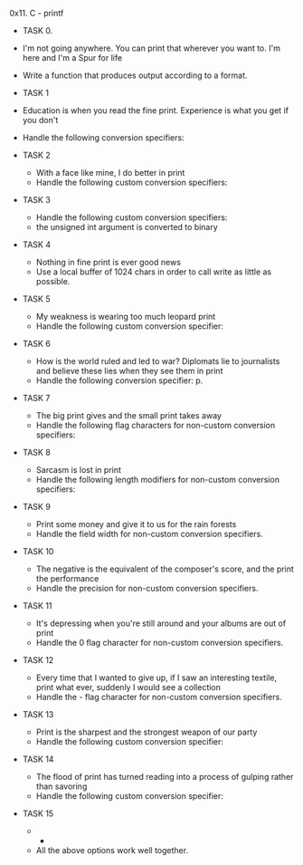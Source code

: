 0x11. C - printf

 - TASK 0.
  - I'm not going anywhere. You can print that wherever you want to. I'm here and I'm a Spur for life
  - Write a function that produces output according to a format.

 - TASK 1
  - Education is when you read the fine print. Experience is what you get if you don't
  - Handle the following conversion specifiers:

 - TASK 2
   - With a face like mine, I do better in print
   - Handle the following custom conversion specifiers:

 - TASK 3
   - Handle the following custom conversion specifiers:
   - the unsigned int argument is converted to binary

 - TASK 4
   - Nothing in fine print is ever good news
   - Use a local buffer of 1024 chars in order to call write as little as possible.

 - TASK 5
   - My weakness is wearing too much leopard print
   - Handle the following custom conversion specifier:

 - TASK 6
   - How is the world ruled and led to war? Diplomats lie to journalists and believe these lies when they see them in print
   - Handle the following conversion specifier: p.

 - TASK 7
   - The big print gives and the small print takes away
   - Handle the following flag characters for non-custom conversion specifiers:

 - TASK 8
   - Sarcasm is lost in print
   - Handle the following length modifiers for non-custom conversion specifiers:

 - TASK 9
   - Print some money and give it to us for the rain forests
   - Handle the field width for non-custom conversion specifiers.

 - TASK 10
   - The negative is the equivalent of the composer's score, and the print the performance
   - Handle the precision for non-custom conversion specifiers.

 - TASK 11
   - It's depressing when you're still around and your albums are out of print
   - Handle the 0 flag character for non-custom conversion specifiers.

 - TASK 12
   - Every time that I wanted to give up, if I saw an interesting textile, print what ever, suddenly I would see a collection
   - Handle the - flag character for non-custom conversion specifiers.

 - TASK 13
   - Print is the sharpest and the strongest weapon of our party
   - Handle the following custom conversion specifier:

 - TASK 14
   - The flood of print has turned reading into a process of gulping rather than savoring
   - Handle the following custom conversion specifier:

 - TASK 15
   -  *
   - All the above options work well together.
